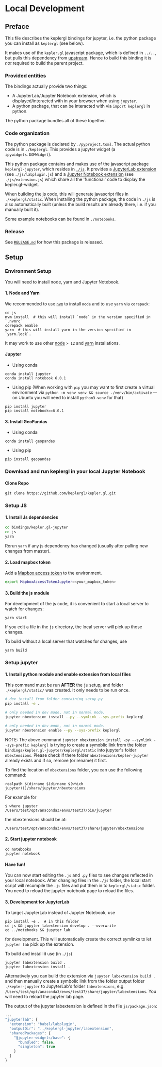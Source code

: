 # Local Development

## Preface

This file describes the keplergl bindings for jupyter, i.e. the python package you can install as `keplergl` (see below).

It makes use of the `kepler.gl` javascript package, which is defined in `../..`, but pulls this dependency from [upstream](https://www.npmjs.com/package/kepler.gl).
Hence to build this binding it is _not_ required to build the parent project.

### Provided entities

The bindings actually provide two things:

- A JupyterLab/Jupyter Notebook extension, which is displayed/interacted with in your browser when using `jupyter`.
- A python package, that can be interacted with via `import keplergl` in python.

The python package bundles all of these together.


### Code organization

The python package is declared by `./pyproject.toml`.
The actual python code is in `./keplergl`.
This provides a jupyter widget (a `ipywidgets.DOMWidget`).

This python package contains and makes use of the javascript package `keplergl-jupyter`, which resides in [`./js`](./js).
It provides a [JupyterLab extension](https://jupyterlab.readthedocs.io/en/stable/extension/extension_dev.html) (see `./js/labplugin.js`) and a [Jupyter Notebook extension](https://nbclassic.readthedocs.io/en/latest/extending/index.html) (see `./js/extension.js`) which share all the 'functional' code to display the kepler.gl-widget.

When building the js code, this will generate javascript files in `./keplergl/static`.
When installing the python package, the code in `./js` is also automatically built (unless the build results are already there, i.e. if you manually built it).

Some example notebooks can be found in `./notebooks`.


### Release

See [`RELEASE.md`](RELEASE.md) for how this package is released.


## Setup

### Environment Setup
You will need to install node, yarn and Jupyter Notebook.

#### 1. Node and Yarn
We recommended to use [`nvm`](https://github.com/nvm-sh/nvm) to install `node` and to use `yarn` via `corepack`:

    cd js
    nvm install  # this will install `node` in the version specified in `.nvmrc`
    corepack enable
    yarn  # this will install yarn in the version specified in `yarn.lock`.

It may work to use other [node](https://nodejs.org/en/download/package-manager) `> 12` and [yarn](https://yarnpkg.com/getting-started/install) installations.

#### Jupyter


- Using conda
```shell
conda install jupyter
conda install notebook 6.0.1
```

- Using pip
  (When working with `pip` you may want to first create a virtual environment via `python -m venv venv && source ./venv/bin/activate` -- on Ubuntu you will need to install `python3-venv` for that)
```shell
pip install jupyter
pip install notebook==6.0.1
```

#### 3. Install GeoPandas

- Using conda
```shell
conda install geopandas
```

- Using pip

```shell
pip install geopandas
```

### Download and run keplergl in your local Jupyter Notebook

#### Clone Repo
```shell
git clone https://github.com/keplergl/kepler.gl.git
```

### Setup JS
#### 1. Install Js dependencies
```sh
cd bindings/kepler.gl-jupyter
cd js
yarn
```

Rerun `yarn` if any js dependency has changed (usually after pulling new changes from master).

#### 2. Load mapbox token
Add a [Mapbox access token](https://docs.mapbox.com/help/how-mapbox-works/access-tokens/) to the environment.

```sh
export MapboxAccessTokenJupyter=<your_mapbox_token>
```

#### 3. Build the js module

For development of the js code, it is convenient to start a local server to watch for changes:

```shell
yarn start
```

If you edit a file in the `js` directory, the local server will pick up those changes.

To build without a local server that watches for changes, use

```shell
yarn build
```

### Setup jupyter

#### 1. Install python module and enable extension from local files
This command must be run **AFTER** the `js` setup, and folder `./keplergl/static/` was created. It only needs to be run once.

```sh
# dev install from folder containing setup.py
pip install -e .

# only needed in dev mode, not in normal mode.
jupyter nbextension install --py --symlink --sys-prefix keplergl

# only needed in dev mode, not in normal mode.
jupyter nbextension enable --py --sys-prefix keplergl
```

NOTE:
The above command `jupyter nbextension install -py --symlink --sys-prefix keplergl` is trying to create a symoblic link from the folder `bindings/kepler.gl-jupyter/keplergl/static` into jupyter's folder `nbextensions`.
Please check if there folder `nbextensions/kepler-jupyter` already exists and if so, remove (or rename) it first.

To find the location of `nbextensions` folder, you can use the following command:
```shell
realpath $(dirname $(dirname $(which jupyter)))/share/jupyter/nbextensions
```
For example for
```
$ where jupyter
/Users/test/opt/anaconda3/envs/test37/bin/jupyter
```
the nbextensions should be at:
```
/Users/test/opt/anaconda3/envs/test37/share/jupyter/nbextensions
```


#### 2. Start jupyter notebook

```shell
cd notebooks
jupyter notebook
```


#### Have fun!

You can now start editing the `.js` and `.py` files to see changes reflected in your local notebook. After changing files in the `./js` folder, the local start script will recompile the `.js` files and put them in to `keplergl/static` folder. You need to reload the jupyter notebook page to reload the files.


#### 3. Development for JupyterLab

To target JupyterLab instead of Jupyter Notebook, use

```shell
pip install -e .  # in this folder
cd js && jupyter labextension develop . --overwrite
cd ../notebooks && jupyter lab
```
for development.
This will automatically create the correct symlinks to let `jupyter lab` pick up the extension.

To build and install it use (in `./js`)
```shell
jupyter labextension build .
jupyter labextension install .
```

Alternatively you can build the extension via `jupyter labextension build .` and then manually create a symbolic link from the folder output folder `./kepler-jupyter` to JupyterLab's folder `labextensions`, e.g. `/Users/test/opt/anaconda3/envs/test37/share/jupyter/labextensions`. You will need to reload the jupyter lab page.

The output of the jupyter labextension is defined in the file `js/package.json`:
```javascript
...
"jupyterlab": {
  "extension": "babel/labplugin",
  "outputDir": "../keplergl-jupyter/labextension",
  "sharedPackages": {
    "@jupyter-widgets/base": {
      "bundled": false,
      "singleton": true
    }
  }
}
```
